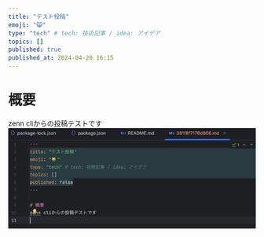 ```yaml
---
title: "テスト投稿"
emoji: "😸"
type: "tech" # tech: 技術記事 / idea: アイデア
topics: []
published: true
published_at: 2024-04-20 16:15
---
```


# 概要
zenn cliからの投稿テストです
![img.png](/images/img.png)